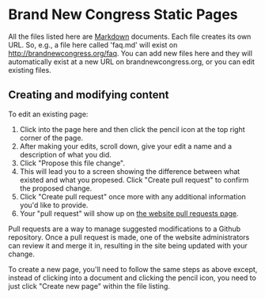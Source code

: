 # Brand New Congress Static Pages

All the files listed here are [Markdown](https://daringfireball.net/projects/markdown/syntax) documents. Each file creates its own URL.  So, e.g., a file here called 'faq.md' will exist on http://brandnewcongress.org/faq. You can add new files here and they will automatically exist at a new URL on brandnewcongress.org, or you can edit existing files.

## Creating and modifying content

To edit an existing page:

1. Click into the page here and then click the pencil icon at the top right corner of the page.
2. After making your edits, scroll down, give your edit a name and a description of what you did.
3. Click "Propose this file change".
4. This will lead you to a screen showing the difference between what existed and what you propesed.  Click "Create pull request" to confirm the proposed change.
5. Click "Create pull request" once more with any additional information you'd like to provide.
6. Your "pull request" will show up on [the website pull requests page](https://github.com/BrandNewCongress/website/pulls).

Pull requests are a way to manage suggested modifications to a Github repository.  Once a pull request is made, one of the website administrators can review it and merge it in, resulting in the site being updated with your change.

To create a new page, you'll need to follow the same steps as above except, instead of clicking into a document and clicking the pencil icon, you need to just click "Create new page" within the file listing.

